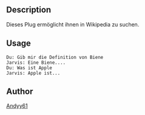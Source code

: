 <!---
IMPORTANT
=========
This README.md is displayed in the WebStore as well as within Jarvis app
Please do not change the structure of this file
Fill-in Description, Usage & Author sections
Make sure to rename the [en] folder into the language code your plugin is written in (ex: fr, es, de, it...)
For multi-language plugin:
- clone the language directory and translate commands/functions.sh
- optionally write the Description / Usage sections in several languages
-->
## Description
Dieses Plug ermöglicht ihnen in Wikipedia zu suchen.

## Usage
```
Du: Gib mir die Definition von Biene
Jarvis: Eine Biene....
Du: Was ist Apple
Jarvis: Apple ist...
```

## Author
[Andyy61](https://github.com/Andyy61)
